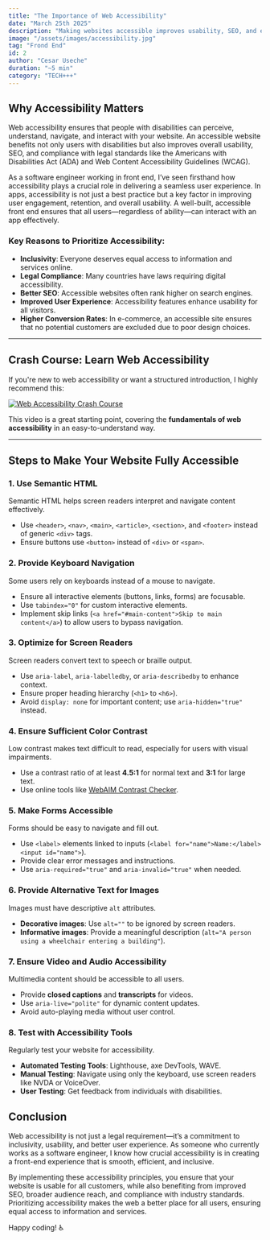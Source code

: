 ```yaml
---
title: "The Importance of Web Accessibility"
date: "March 25th 2025"
description: "Making websites accessible improves usability, SEO, and ensures inclusivity for all users, including those with disabilities."
image: "/assets/images/accessibility.jpg"
tag: "Frond End"
id: 2
author: "Cesar Useche"
duration: "~5 min"
category: "TECH+++"
---
```

## Why Accessibility Matters
Web accessibility ensures that people with disabilities can perceive, understand, navigate, and interact with your website. An accessible website benefits not only users with disabilities but also improves overall usability, SEO, and compliance with legal standards like the Americans with Disabilities Act (ADA) and Web Content Accessibility Guidelines (WCAG).

As a software engineer working in front end, I’ve seen firsthand how accessibility plays a crucial role in delivering a seamless user experience. In apps, accessibility is not just a best practice but a key factor in improving user engagement, retention, and overall usability. A well-built, accessible front end ensures that all users—regardless of ability—can interact with an app effectively.

### **Key Reasons to Prioritize Accessibility:**
- **Inclusivity**: Everyone deserves equal access to information and services online.
- **Legal Compliance**: Many countries have laws requiring digital accessibility.
- **Better SEO**: Accessible websites often rank higher on search engines.
- **Improved User Experience**: Accessibility features enhance usability for all visitors.
- **Higher Conversion Rates**: In e-commerce, an accessible site ensures that no potential customers are excluded due to poor design choices.

---

## **Crash Course: Learn Web Accessibility**
If you're new to web accessibility or want a structured introduction, I highly recommend this:

[![Web Accessibility Crash Course](https://img.youtube.com/vi/e2nkq3h1P68/0.jpg)](https://www.youtube.com/watch?v=e2nkq3h1P68)

This video is a great starting point, covering the **fundamentals of web accessibility** in an easy-to-understand way.

---

## **Steps to Make Your Website Fully Accessible**

### **1. Use Semantic HTML**
Semantic HTML helps screen readers interpret and navigate content effectively.
- Use `<header>`, `<nav>`, `<main>`, `<article>`, `<section>`, and `<footer>` instead of generic `<div>` tags.
- Ensure buttons use `<button>` instead of `<div>` or `<span>`.

### **2. Provide Keyboard Navigation**
Some users rely on keyboards instead of a mouse to navigate.
- Ensure all interactive elements (buttons, links, forms) are focusable.
- Use `tabindex="0"` for custom interactive elements.
- Implement skip links (`<a href="#main-content">Skip to main content</a>`) to allow users to bypass navigation.

### **3. Optimize for Screen Readers**
Screen readers convert text to speech or braille output.
- Use `aria-label`, `aria-labelledby`, or `aria-describedby` to enhance context.
- Ensure proper heading hierarchy (`<h1>` to `<h6>`).
- Avoid `display: none` for important content; use `aria-hidden="true"` instead.

### **4. Ensure Sufficient Color Contrast**
Low contrast makes text difficult to read, especially for users with visual impairments.
- Use a contrast ratio of at least **4.5:1** for normal text and **3:1** for large text.
- Use online tools like [WebAIM Contrast Checker](https://webaim.org/resources/contrastchecker/).

### **5. Make Forms Accessible**
Forms should be easy to navigate and fill out.
- Use `<label>` elements linked to inputs (`<label for="name">Name:</label> <input id="name">`).
- Provide clear error messages and instructions.
- Use `aria-required="true"` and `aria-invalid="true"` when needed.

### **6. Provide Alternative Text for Images**
Images must have descriptive `alt` attributes.
- **Decorative images**: Use `alt=""` to be ignored by screen readers.
- **Informative images**: Provide a meaningful description (`alt="A person using a wheelchair entering a building"`).

### **7. Ensure Video and Audio Accessibility**
Multimedia content should be accessible to all users.
- Provide **closed captions** and **transcripts** for videos.
- Use `aria-live="polite"` for dynamic content updates.
- Avoid auto-playing media without user control.

### **8. Test with Accessibility Tools**
Regularly test your website for accessibility.
- **Automated Testing Tools**: Lighthouse, axe DevTools, WAVE.
- **Manual Testing**: Navigate using only the keyboard, use screen readers like NVDA or VoiceOver.
- **User Testing**: Get feedback from individuals with disabilities.

## **Conclusion**
Web accessibility is not just a legal requirement—it’s a commitment to inclusivity, usability, and better user experience. As someone who currently works as a software engineer, I know how crucial accessibility is in creating a front-end experience that is smooth, efficient, and inclusive.

By implementing these accessibility principles, you ensure that your website is usable for all customers, while also benefiting from improved SEO, broader audience reach, and compliance with industry standards. Prioritizing accessibility makes the web a better place for all users, ensuring equal access to information and services.

Happy coding! ♿️